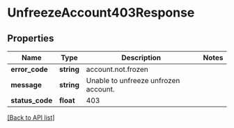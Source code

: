 # UnfreezeAccount403Response

## Properties

Name | Type | Description | Notes
------------ | ------------- | ------------- | -------------
**error_code** | **string** | account.not.frozen |
**message** | **string** | Unable to unfreeze unfrozen account. |
**status_code** | **float** | 403 |

[[Back to API list]](../../README.md#api-endpoints)
